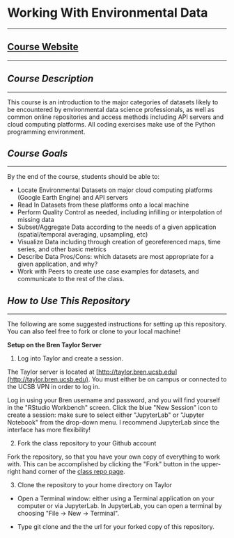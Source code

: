 # Working With Environmental Data
-------------------


## [Course Website](https://samanthastevenson.github.io/EDS220_Fall2022_site/)

--------------------

## _Course Description_
---------------------

This course is an introduction to the major categories of datasets likely to be encountered by environmental data science professionals, as well as common online repositories and access methods including API servers and cloud computing platforms. All coding exercises make use of the Python programming environment.

## _Course Goals_
-----------------------
By the end of the course, students should be able to:

* Locate Environmental Datasets on major cloud computing platforms (Google Earth Engine) and API servers
* Read In Datasets from these platforms onto a local machine
* Perform Quality Control as needed, including infilling or interpolation of missing data
* Subset/Aggregate Data according to the needs of a given application (spatial/temporal averaging, upsampling, etc)
* Visualize Data including through creation of georeferenced maps, time series, and other basic metrics
* Describe Data Pros/Cons: which datasets are most appropriate for a given application, and why?
* Work with Peers to create use case examples for datasets, and communicate to the rest of the class.


## _How to Use This Repository_
--------------------------

The following are some suggested instructions for setting up this repository. You can also feel free to fork or clone to your local machine!

__Setup on the Bren Taylor Server__

1. Log into Taylor and create a session.

The Taylor server is located at [http://taylor.bren.ucsb.edu](http://taylor.bren.ucsb.edu). You must either be on campus or connected to the UCSB VPN in order to log in.

Log in using your Bren username and password, and you will find yourself in the "RStudio Workbench" screen. Click the blue "New Session" icon to create a session: make sure to select either "JupyterLab" or "Jupyter Notebook" from the drop-down menu. I recommend JupyterLab since the interface has more flexibility!


2. Fork the class repository to your Github account

Fork the repository, so that you have your own copy of everything to work with. This can be accomplished by clicking the "Fork" button in the upper-right hand corner of the [class repo page](https://github.com/samanthastevenson/EDS220_Fall2022). 

3. Clone the repository to your home directory on Taylor

* Open a Terminal window: either using a Terminal application on your computer or via JupyterLab. In JupyterLab, you can open a terminal by choosing "File -> New -> Terminal". 

* Type git clone and the the url for your forked copy of this repository.
